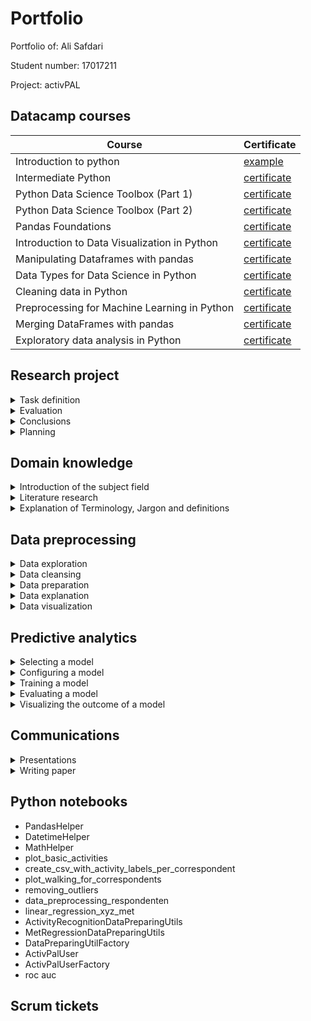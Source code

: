 # Portfolio
Portfolio of: Ali Safdari

Student number: 17017211

Project: activPAL

## Datacamp courses
| Course | Certificate |
| ----------- | ----------- |
| Introduction to python | <a href="evidence/courses/introduction-to-python.pdf" target="_blank">example</a> |
| Intermediate Python	 | [certificate](evidence/courses/intermediate-python.pdf) |
| Python Data Science Toolbox (Part 1)	 | [certificate](evidence/courses/python-data-science-toolbox-part1.pdf) |
| Python Data Science Toolbox (Part 2)	 | [certificate](evidence/courses/python-data-science-toolbox-part2.pdf) |
| Pandas Foundations	 | [certificate](evidence/courses/pandas-foundations.pdf) |
| Introduction to Data Visualization in Python	 | [certificate](evidence/courses/introduction-to-data-visualization-in-python.pdf) |
| Manipulating Dataframes with pandas	 | [certificate](evidence/courses/manipulating-dataframes-with-pandas.pdf) |
| Data Types for Data Science in Python	 | [certificate](evidence/courses/data-types-for-data-science-in-python.pdf) |
| Cleaning data in Python	 | [certificate](evidence/courses/cleaning-data-in-python.pdf) |
| Preprocessing for Machine Learning in Python	 | [certificate](evidence/courses/preprocessing-for-machine-learning-in-python.pdf) |
| Merging DataFrames with pandas	 | [certificate](evidence/courses/merging-dataframes-with-pandas.pdf) |
| Exploratory data analysis in Python	 | [certificate](evidence/courses/exploratory-data-analysis-in-python.pdf) |

## Research project
<details>
    <summary>Task definition</summary>

- Research plan: research questions iteration 2

</details>

<details>
    <summary>Evaluation</summary>
</details>

<details>
    <summary>Conclusions</summary>
</details>

<details>
    <summary>Planning</summary>
</details>

## Domain knowledge
<details>
    <summary>Introduction of the subject field</summary>
</details>

<details>
    <summary>Literature research</summary>

- article: "how to calculate exercise energy expendure, on trainingslab"
- Paper: "MET Calculations from On-Body Accelerometers for Exergaming Movements"
- Paper: "Measurement of Physical Activity Using Accelerometers"

</details>

<details>
    <summary>Explanation of Terminology, Jargon and definitions</summary>
</details>

## Data preprocessing
<details>
    <summary>Data exploration</summary>
</details>

<details>
    <summary>Data cleansing</summary>
</details>

<details>
    <summary>Data preparation</summary>
</details>

<details>
    <summary>Data explanation</summary>
</details>

<details>
    <summary>Data visualization</summary>
</details>

## Predictive analytics
<details>
    <summary>Selecting a model</summary>
</details>

<details>
    <summary>Configuring a model</summary>
</details>

<details>
    <summary>Training a model</summary>
</details>

<details>
    <summary>Evaluating a model</summary>
</details>

<details>
    <summary>Visualizing the outcome of a model</summary>
</details>


## Communications
<details>
    <summary>Presentations</summary>
    - Internal presentation 07-09-2020
    - External presentation 30-10-2020
    - Internal presentation 23-11-2020
    - Internal presentation 14-12-2020
</details>

<details>
    <summary>Writing paper</summary>

- Introduction
- Method: Activity Classification (helped)
- Method: International PA recommendation
- Results: International PA recommendation
</details>

## Python notebooks
- PandasHelper
- DatetimeHelper
- MathHelper
- plot_basic_activities
- create_csv_with_activity_labels_per_correspondent
- plot_walking_for_correspondents
- removing_outliers
- data_preprocessing_respondenten
- linear_regression_xyz_met
- ActivityRecognitionDataPreparingUtils
- MetRegressionDataPreparingUtils
- DataPreparingUtilFactory
- ActivPalUser
- ActivPalUserFactory
- roc auc

## Scrum tickets
